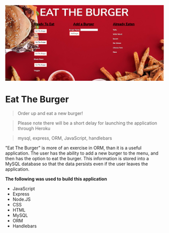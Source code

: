 <div align="center">
<a href="https://mighty-anchorage-59445.herokuapp.com/"><img src="https://github.com/AlexLloyd89/eatdaburger/blob/master/public/assets/gitpic.png" alt="Project logo"></img></a>
</div>

# Eat The Burger

> Order up and eat a new burger!

> Please note there will be a short delay for launching the application through Heroku

> mysql, express, ORM, JavaScript, handlebars 

"Eat The Burger" is more of an exercise in ORM, than it is a useful application. The user has the ability to add a new burger to the menu, and then has the option to eat the burger. This information is stored into a MySQL database so that the data persists even if the user leaves the application. 

**The following was used to build this application**

- JavaScript
- Express
- Node.JS
- CSS
- HTML
- MySQL
- ORM
- Handlebars
